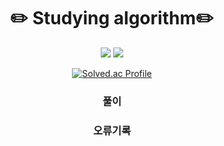 <div align="center">

# ✏️ Studying algorithm✏️
<img src="https://img.shields.io/badge/C++-00599C?style=for-the-badge&logo=C++&logoColor=ffffff"/> <img src="https://img.shields.io/badge/python-3776AB?style=for-the-badge&logo=python&logoColor=ffffff"/>

[![Solved.ac Profile](http://mazassumnida.wtf/api/v2/generate_badge?boj=bm4bw00)](https://solved.ac/bm4bw00/)

### 풀이
### 오류기록

